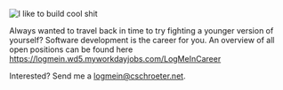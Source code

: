 ![I like to build cool shit](https://www.einsatzfoto.at/wp-content/uploads/2018/11/wewantyou-1021x543-Kopie.jpg)

Always wanted to travel back in time to try fighting a younger version of yourself? Software development is the career for you. An overview of all open positions can be found here https://logmein.wd5.myworkdayjobs.com/LogMeInCareer


Interested? Send me a [logmein@cschroeter.net](mailto:logmein@cschroeter.net?subject=LogMeIn).

<!--
**cschroeter/cschroeter** is a ✨ _special_ ✨ repository because its `README.md` (this file) appears on your GitHub profile.

Here are some ideas to get you started:

- 🔭 I’m currently working on ...
- 🌱 I’m currently learning ...
- 👯 I’m looking to collaborate on ...
- 🤔 I’m looking for help with ...
- 💬 Ask me about ...
- 📫 How to reach me: ...
- 😄 Pronouns: ...
- ⚡ Fun fact: ...
-->
